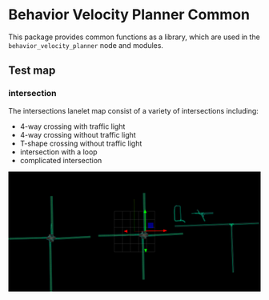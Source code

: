 # Behavior Velocity Planner Common

This package provides common functions as a library, which are used in the `behavior_velocity_planner` node and modules.

## Test map

### intersection

The intersections lanelet map consist of a variety of intersections including:

- 4-way crossing with traffic light
- 4-way crossing without traffic light
- T-shape crossing without traffic light
- intersection with a loop
- complicated intersection

![intersection_test](./docs/intersection_test_map.png)
